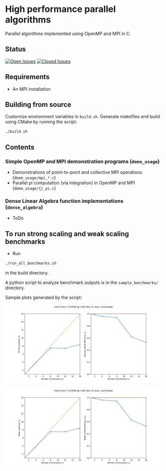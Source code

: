 # High performance parallel algorithms

Parallel algorithms implemented using OpenMP and MPI in C.

## Status
[![Open Issues](https://img.shields.io/github/issues-raw/apallath/parallel_algos)](https://github.com/apallath/parallel_algos/issues)
[![Closed Issues](https://img.shields.io/github/issues-closed-raw/apallath/parallel_algos)](https://github.com/apallath/parallel_algos/issues)

## Requirements
- An MPI installation

## Building from source
Customize environment variables in `build.sh`. Generate makefiles and build using CMake by running the script:

```sh
./build.sh
```

## Contents

### Simple OpenMP and MPI demonstration programs (`demo_usage`)
- Demonstrations of point-to-point and collective MPI operations (`demo_usage/mpi_*.c`)
- Parallel pi computation (via integration) in OpenMP and MPI (`demo_usage/{}_pi.c`)

### Dense Linear Algebra function implementations (`dense_algebra`)
- ToDo

## To run strong scaling and weak scaling benchmarks
- Run
```sh
./run_all_benchmarks.sh
```
in the build directory.

A python script to analyze benchmark outputs is in the `sample_benchmarks/` directory.

Sample plots generated by the script:

![](sample_benchmarks/omp_pi_strong_scaling.png)

![](sample_benchmarks/omp_pi_weak_scaling.png)
